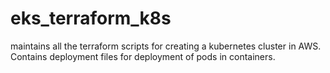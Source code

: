 # eks_terraform_k8s
maintains all the terraform scripts for creating a kubernetes cluster  in AWS. Contains deployment files for deployment of pods in containers.
